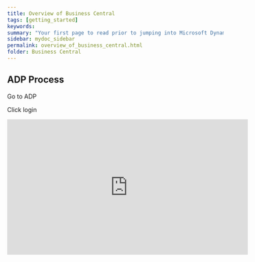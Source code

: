```yaml
---
title: Overview of Business Central
tags: [getting_started]
keywords:
summary: "Your first page to read prior to jumping into Microsoft Dynamics Business Central"
sidebar: mydoc_sidebar
permalink: overview_of_business_central.html
folder: Business Central
---
```


## ADP Process

Go to ADP

Click login


<P align="Center">
<iframe width="560" height="315" src="https://www.youtube.com/embed/hjMx8EuyZJ8" title="YouTube video player" frameborder="0" allow="accelerometer; autoplay; clipboard-write; encrypted-media; gyroscope; picture-in-picture" allowfullscreen></iframe>
<P>